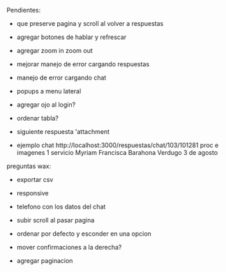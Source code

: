 Pendientes:

- que preserve pagina y scroll al volver a respuestas

- agregar botones de hablar y refrescar
- agregar zoom in zoom out
- mejorar manejo de error cargando respuestas
- manejo de error cargando chat
- popups a menu lateral

- agregar ojo al login?
- ordenar tabla?
- siguiente respuesta
'attachment

- ejemplo chat http://localhost:3000/respuestas/chat/103/101281
proc e imagenes 1 servicio Myriam Francisca Barahona Verdugo
3 de agosto

preguntas wax: 
- exportar csv 
- responsive

- telefono con los datos del chat
- subir scroll al pasar pagina
- ordenar por defecto y esconder en una opcion
- mover confirmaciones a la derecha?
- agregar paginacion